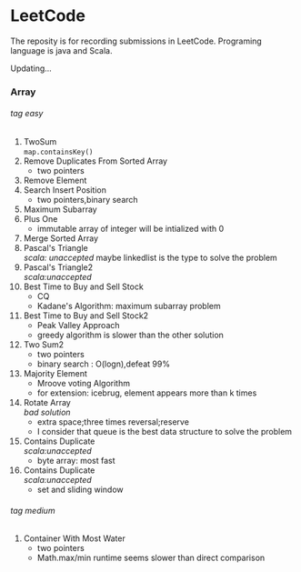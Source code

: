 # LeetCode
The reposity is for recording submissions in LeetCode. Programing language is java and Scala. 

Updating...

### Array

###### *tag easy*

1. TwoSum  
   `map.containsKey()`
2. Remove Duplicates From Sorted Array  
   * two pointers
3. Remove Element
4. Search Insert Position 
   * two pointers,binary search
5. Maximum Subarray
6. Plus One  
   * immutable array of integer will be intialized with 0
7. Merge Sorted Array
8. Pascal's Triangle  
   *scala: unaccepted* maybe linkedlist is the type to solve the problem  
9. Pascal's Triangle2   
   *scala:unaccepted*  
10. Best Time to Buy and Sell Stock  
    * CQ  
    * Kadane's Algorithm: maximum subarray problem  
11. Best Time to Buy and Sell Stock2
    * Peak Valley Approach  
    * greedy algorithm is slower than the other solution  
12. Two Sum2  
    * two pointers  
    * binary search : O(logn),defeat 99%  
13. Majority Element 
    * Mroove voting Algorithm  
    * for extension: icebrug, element appears more than k times 
14. Rotate Array   
    *bad solution*  
    * extra space;three times reversal;reserve   
    * I consider that queue is the best data structure to solve the problem  
15. Contains Duplicate  
    *scala:unaccepted*  
    *  byte array: most fast  
16. Contains Duplicate  
    *scala:unaccepted*  
    * set and sliding window


###### *tag medium*
1. Container With Most Water  
   * two pointers
   * Math.max/min runtime seems slower than direct comparison 



